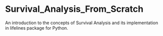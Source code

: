 # Survival_Analysis_From_Scratch
An introduction to the concepts of Survival Analysis and its implementation in lifelines package for Python.
